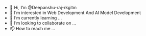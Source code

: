 - 👋 Hi, I’m @Deepanshu-raj-rkgitm
- 👀 I’m interested in  Web Development And AI Model Development
- 🌱 I’m currently learning ...
- 💞️ I’m looking to collaborate on ...
- 📫 How to reach me ...

<!---
Deepanshu-raj-rkgitm/Deepanshu-raj-rkgitm is a ✨ special ✨ repository because its `README.md` (this file) appears on your GitHub profile.
You can click the Preview link to take a look at your changes.
--->
